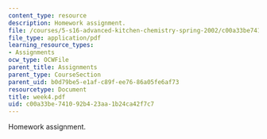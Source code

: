 ```yaml
---
content_type: resource
description: Homework assignment.
file: /courses/5-s16-advanced-kitchen-chemistry-spring-2002/c00a33be741092b423aa1b24ca42f7c7_week4.pdf
file_type: application/pdf
learning_resource_types:
- Assignments
ocw_type: OCWFile
parent_title: Assignments
parent_type: CourseSection
parent_uid: b0d79be5-e1af-c89f-ee76-86a05fe6af73
resourcetype: Document
title: week4.pdf
uid: c00a33be-7410-92b4-23aa-1b24ca42f7c7
---
```

Homework assignment.

